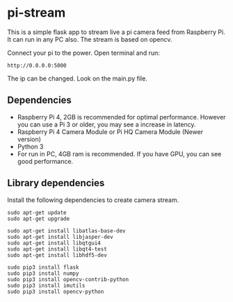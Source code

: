 # pi-stream


This is a simple flask app to stream live a pi camera feed from Raspberry Pi. It can run in any PC also. The stream is based on opencv. 

Connect your pi to the power. Open terminal and run: 

```
http://0.0.0.0:5000 
```
The ip can be changed. Look on the main.py file. 

## Dependencies

* Raspberry Pi 4, 2GB is recommended for optimal performance. However you can use a Pi 3 or older, you may see a increase in latency.
* Raspberry Pi 4 Camera Module or Pi HQ Camera Module (Newer version)
* Python 3
* For run in PC, 4GB ram is recommended. If you have GPU, you can see good performance. 

## Library dependencies
Install the following dependencies to create camera stream.

```
sudo apt-get update 
sudo apt-get upgrade

sudo apt-get install libatlas-base-dev
sudo apt-get install libjasper-dev
sudo apt-get install libqtgui4 
sudo apt-get install libqt4-test
sudo apt-get install libhdf5-dev

sudo pip3 install flask
sudo pip3 install numpy
sudo pip3 install opencv-contrib-python
sudo pip3 install imutils
sudo pip3 install opencv-python


```

